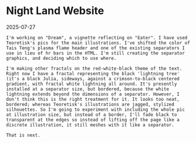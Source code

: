# Night Land Website

2025-07-27

    I'm working on "Dream", a vignette reflecting on "Eater". I have used Teoretisk's pics for the main illustrations. I've shifted the color of Tais Teng's plasma flame header and one of the existing separators I use in lieu of hr bars in the HTML. I'm still creating the separator graphics, and deciding which to use where.

    I'm making other fractals on the red-white-black theme of the text. Right now I have a fractal representing the black 'lightning tree' (it's a black Julia, sideways, against a crimson-to-black centered gradient, with fractal white lightning all around. It's presently installed at a separator size, but bordered, because the white lightning extends beyond the dimensions of a separator. However, I don't think this is the right treatment for it. It looks too neat, bordered; whereas Teoretisk's illustrations are jagged, stylized silhouettes. So I'm going to experiment with including the whole pic at illustration size, but instead of a border, I'll fade black to transparent at the edges so instead of lifting off the page like a discrete illustration, it still meshes with it like a separator.

    That is next. 


